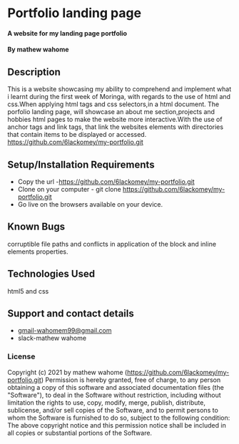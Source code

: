 # Portfolio landing page
#### A website for my landing page portfolio
#### By mathew wahome
## Description
This is a website showcasing my ability to comprehend and implement what i learnt during the first week of Moringa,
with regards to the use of html and css.When applying html tags and css selectors,in a html document.
The porfolio landing page, will showcase an about me section,projects and hobbies html pages to make the website more interactive.With the use of anchor tags and link tags, that link the websites elements with directories that contain items to be displayed or accessed.
https://github.com/6lackomey/my-portfolio.git
## Setup/Installation Requirements
- Copy the url -https://github.com/6lackomey/my-portfolio.git
- Clone on your computer - git clone https://github.com/6lackomey/my-portfolio.git
- Go live on the browsers available on your device.
## Known Bugs
corruptible file paths and conflicts in application of the block and inline elements properties.
## Technologies Used
html5 and css
## Support and contact details
- gmail-wahomem99@gmail.com
- slack-mathew wahome
### License
Copyright (c) 2021 by mathew wahome (https://github.com/6lackomey/my-portfolio.git)
Permission is hereby granted, free of charge, to any person obtaining a copy of this software and associated documentation files (the "Software"), to deal in the Software without restriction, including without limitation the rights to use, copy, modify, merge, publish, distribute, sublicense, and/or sell copies of the Software, and to permit persons to whom the Software is furnished to do so, subject to the following condition:
The above copyright notice and this permission notice shall be included in all copies or substantial portions of the Software.
